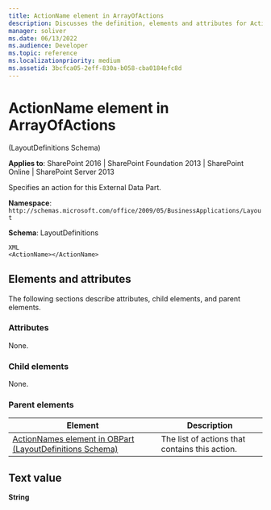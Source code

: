 ```yaml
---
title: ActionName element in ArrayOfActions
description: Discusses the definition, elements and attributes for ActionName element in ArrayOfActions which specifies an action for this External Data Part.
manager: soliver
ms.date: 06/13/2022
ms.audience: Developer
ms.topic: reference
ms.localizationpriority: medium
ms.assetid: 3bcfca05-2eff-830a-b058-cba0184efc8d
---
```


# ActionName element in ArrayOfActions

(LayoutDefinitions Schema)

**Applies to**: SharePoint 2016 | SharePoint Foundation 2013 | SharePoint Online | SharePoint Server 2013

Specifies an action for this External Data Part.

**Namespace**: `http://schemas.microsoft.com/office/2009/05/BusinessApplications/Layout`

**Schema**: LayoutDefinitions

```
XML
<ActionName></ActionName>
```

## Elements and attributes

The following sections describe attributes, child elements, and parent elements.

### Attributes

None.

### Child elements

None.

### Parent elements

| Element | Description |
| --- | --- |
| [ActionNames element in OBPart (LayoutDefinitions Schema)](actionnames-element-in-obpart-layoutdefinitions-schema.md) | The list of actions that contains this action. |

## Text value

**String**
